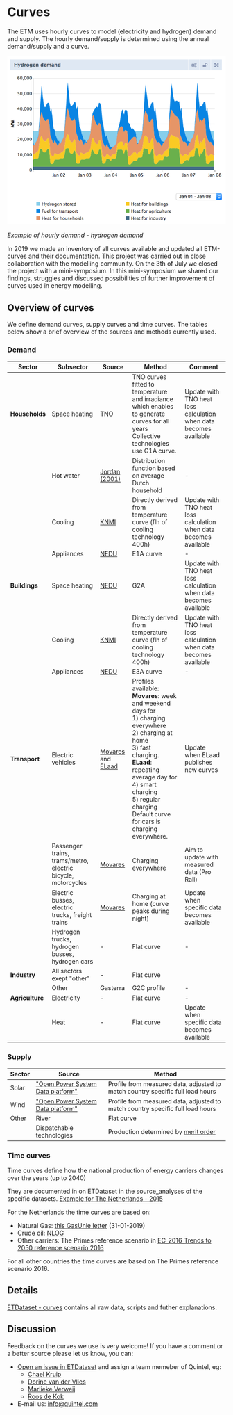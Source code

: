 # Curves

The ETM uses hourly curves to model (electricity and hydrogen) demand and supply. 
The hourly demand/supply is determined using the annual demand/supply and a curve.

![Hourly hydrogen demand chart](../images/20181002_hydrogen_demand.png)

*Example of hourly demand - hydrogen demand*

In 2019 we made an inventory of all curves available and updated all ETM-curves and their documentation. This project was carried out in close collaboration with the modelling community. On the 3th of July we closed the project with a mini-symposium. In this mini-symposium we shared our findings, struggles and discussed possibilities of further improvement of curves used in energy modelling. 


## Overview of curves

We define demand curves, supply curves and time curves. The tables below show a brief overview of the sources and methods currently used.

### Demand

|Sector|Subsector|Source|Method|Comment|
|---|---|---|---|---|
|**Households**|Space heating|TNO|TNO curves fitted to temperature and irradiance which enables to generate curves for all years <br> Collective technologies use G1A curve.|Update with TNO heat loss calculation when data becomes available|
||Hot water|[Jordan (2001)](https://refman.energytransitionmodel.com/publications/2065)|Distribution function based on average Dutch household|-|
||Cooling|[KNMI](https://projects.knmi.nl/klimatologie/uurgegevens/selectie.cgi)|Directly derived from temperature curve (flh of cooling technology 400h)|Update with TNO heat loss calculation when data becomes available|
||Appliances|[NEDU](https://www.nedu.nl/documenten/verbruiksprofielen/)|E1A curve|-|
|**Buildings**|Space heating|[NEDU](https://www.nedu.nl/documenten/verbruiksprofielen/)|G2A|Update with TNO heat loss calculation when data becomes available|
||Cooling|[KNMI](https://projects.knmi.nl/klimatologie/uurgegevens/selectie.cgi)|Directly derived from temperature curve (flh of cooling technology 400h)|Update with TNO heat loss calculation when data becomes available|
||Appliances|[NEDU](https://www.nedu.nl/documenten/verbruiksprofielen/)|E3A curve|-|
|**Transport**|Electric vehicles|[Movares](https://refman.energytransitionmodel.com/publications/2055) and [ELaad]((https://www.livinglabsmartcharging.nl/nl/praktijk/slim-laden-voorkomt-overbelasting1-energienetwerk))|Profiles available: <br>**Movares**: week and weekend days for <br> 1) charging everywhere <br> 2) charging at home <br> 3) fast charging. <br> **ELaad**: repeating average day for <br >4) smart charging <br>5) regular charging<br>Default curve for cars is charging everywhere.|Update when ELaad publishes new curves|
||Passenger trains, trams/metro, electric bicycle, motorcycles|[Movares](https://refman.energytransitionmodel.com/publications/2055)|Charging everywhere|Aim to update with measured data (Pro Rail)|
||Electric busses, electric trucks, freight trains|[Movares](https://refman.energytransitionmodel.com/publications/2055)|Charging at home (curve peaks during night)|Update when specific data becomes available|
||Hydrogen trucks, hydrogen busses, hydrogen cars|-|Flat curve|-|-|
|**Industry**|All sectors exept "other"|-|Flat curve||
||Other|Gasterra|G2C profile|-|-|
|**Agriculture**|Electricity|-|Flat curve|-|
||Heat|-|Flat curve|Update when specific data becomes available|

### Supply

|Sector|Source|Method|
|---|---|---|
|Solar|["Open Power System Data platform"](https://data.open-power-system-data.org)|Profile from measured data, adjusted to match country specific full load hours|
|Wind|["Open Power System Data platform"](https://data.open-power-system-data.org)|Profile from measured data, adjusted to match country specific full load hours|
|Other|River|Flat curve||
||Dispatchable technologies|Production determined by [merit order](https://github.com/quintel/documentation/blob/master/general/merit_order.md)|

### Time curves
Time curves define how the national production of energy carriers changes over the years (up to 2040)

They are documented in on ETDataset in the source\_analyses of the specific datasets. [Example for The Netherlands - 2015](https://github.com/quintel/etdataset/blob/master/source_analyses/nl/2015/3_primary_production/3_primary_produciton_source_analysis.md)

For the Netherlands the time curves are based on:

* Natural Gas: [this GasUnie letter](https://www.rijksoverheid.nl/ministeries/ministerie-van-economische-zaken-en-klimaat/documenten/brieven/2019/01/31/brief-gasunie-over-raming-benodigd-groningenvolume) (31-01-2019)
* Crude oil: [NLOG](https://www.nlog.nl/sites/default/files/jaarverslag%20delfstoffen%20en%20aardwarmt%20in%20nederland%20-%202017.pdf)
* Other carriers: The Primes reference scenario in [EC\_2016\_Trends to 2050 reference scenario 2016](https://refman.energytransitionmodel.com/publications/2096)

For all other countries the time curves are based on The Primes reference scenario 2016.

## Details
[ETDataset - curves](https://github.com/quintel/etdataset-public/tree/master/curves) contains all raw data, scripts and futher explanations.


## Discussion
Feedback on the curves we use is very welcome!
If you have a comment or a better source please let us know, you can:

* [Open an issue in ETDataset](https://github.com/quintel/etdataset-public/issues/new) and assign a team memeber of Quintel, eg:
	* [Chael Kruip](https://github.com/Chaelkruip)
	* [Dorine van der Vlies](https://github.com/Dorinevandervlies)
	* [Marlieke Verweij](https://github.com/marliekeverweij)
	* [Roos de Kok](https://github.com/Redekok) 
* E-mail us: [info@quintel.com](info@quintel.com)
